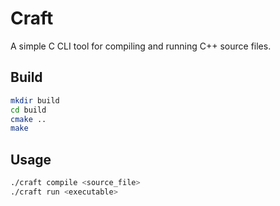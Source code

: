 # Craft

A simple C CLI tool for compiling and running C++ source files.

## Build

```bash
mkdir build
cd build
cmake ..
make
```

## Usage

```bash
./craft compile <source_file>
./craft run <executable>
```